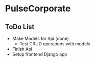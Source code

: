 # PulseCorporate

## ToDo List
* Make Models for Api (done)
  * Test CRUD operations with models
* Finish Api
* Setup frontend Django app



